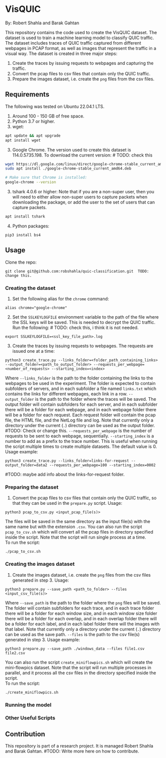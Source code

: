 # VisQUIC
By: Robert Shahla and Barak Gahtan

This repository contains the code used to create the VisQUIC dataset. The dataset is used to train a machine learning model to classify QUIC traffic. The dataset includes traces of QUIC traffic captured from different webpages in PCAP format, as well as images that represent the traffic in a visual way. The dataset is created in three major steps:
1) Create the traces by issuing requests to webpages and capturing the traffic.
2) Convert the pcap files to csv files that contain only the QUIC traffic.
3) Prepare the images dataset, i.e. create the `png` files from the csv files.


## Requirements
The following was tested on Ubuntu 22.04.1 LTS.

1) Around 100 - 150 GB of free space.
1) Python 3.7 or higher.
2) wget:
```bash
apt update && apt upgrade
apt install wget
```

3) Google Chrome. The version used to create this dataset is 114.0.5735.198. To download the current version: # TODO: check this
```bash
wget https://dl.google.com/linux/direct/google-chrome-stable_current_amd64.deb
sudo apt install ./google-chrome-stable_current_amd64.deb

# Make sure that Chrome is installed:
google-chrome --version
```

3) tshark 4.0.6 or higher: Note that if you are a non-super user, then you will need to either allow non-super users to capture packets when downloading the package, or add the user to the set of users that can capture packets.
```bash
apt install tshark
```

4) Python packages:
```
pip3 install bs4
```

## Usage
Clone the repo:
```
git clone git@github.com:robshahla/quic-classification.git  TODO: change this.
```

### Creating the dataset

1) Set the following alias for the `chrome` command:
```
alias chrome="google-chrome"
```

2) Set the `SSLKEYLOGFILE` environment variable to the path of the file where the SSL keys will be saved. This is needed to decrypt the QUIC traffic. Run the following: # TODO: check this, i think it is not needed.
```
export SSLKEYLOGFILE=<ssl_key_file_path>.log
```

3) Create the traces by issuing requests to webpages. The requests are issued
one at a time:
```
python3 create_trace.py --links_folder=<folder_path_containing_links> --output_folder=<path_to_output_folder> --requests_per_webpage=<number_of_requests> --starting_index=<index>
```
Where `--links_folder` is the path to the folder containing the links to the webpages to be used in the experiment. The folder is expected to contain subfolders of servers, and in each subfolder a file named `links.txt` which contains the links for different webpages, each link in a row.
`--output_folder` is the path to the folder where the traces will be saved. The output folder will contain subfolders for each server, and in each subfolder there will be a folder for each webpage, and in each webpage folder there will be a folder for each request. Each request folder will contain the pcap file, the HTML file, and the NetLog file and log. Note that currently only a directory under the current (`.`) directory can be used as the output folder. #TODO: Check or change this.
`--requests_per_webpage` is the number of requests to be sent to each webpage, sequentially.
`--starting_index` is a number to add as a prefix to the trace number. This is useful when running the script multiple times to create multiple datasets. The default value is 0.  
Usage example:
```
python3 create_trace.py --links_folder=links-for-request --output_folder=data2 --requests_per_webpage=100 --starting_index=0002
```

#TODO: maybe add info about the links-for-request folder.

### Preparing the dataset
1) Convert the pcap files to csv files that contain only the QUIC traffic, so that they can be used in the `prepare.py` script. Usage:
```
python3 pcap_to_csv.py <input_pcap_file(s)>
```
The files will be saved in the same directory as the input file(s) with the same name but with the extension `.csv`. You can also run the script `pcap_to_csv.sh` which will convert all the pcap files in directory specified inside the script. Note that the script will run single process at a time.  
To run the script:
```
./pcap_to_csv.sh
```

### Creating the images dataset
1) Create the images dataset, i.e. create the `png` files from the csv files generated in step 3. Usage:
```
python3 prepare.py --save_path <path_to_folder> --files <input_csv_file(s)>
``` 
Where `--save_path` is the path to the folder where the `png` files will be saved. The folder will contain subfolders for each trace, and in each trace folder there will be a folder for each window size, and in each window size folder there will be a folder for each overlap, and in each overlap folder there will be a folder for each label, and in each label folder there will the images with that label. Note that currently only a directory under the current (`.`) directory can be used as the save path. `--files` is the path to the csv file(s) generated in step 3. Usage example:
```
python3 prepare.py --save_path ./windows_data --files file1.csv file2.csv
```
You can also run the script `create_miniflowpics.sh` which will create the mini-flowpics dataset. Note that the script will run multiple processes in parallel, and it process all the csv files in the directory specified inside the script.  
To run the script:
```
./create_miniflowpics.sh
```

### Running the model

### Other Useful Scripts



## Contribution
This repository is part of a research project. It is managed Robert Shahla and Barak Gahtan. #TODO: Write more here on how to contribute.